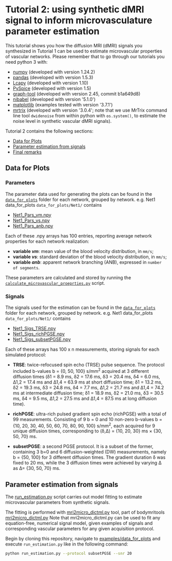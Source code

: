 
# Tutorial 2: using synthetic dMRI signal to inform microvasculature parameter estimation

This tutorial shows you how the diffusion MRI (dMRI) signals you synthesized in Tutorial 1 can be used to estimate microvascular properties of vascular networks.  Please remember that to go through our tutorials you need python 3 with:
- [numpy](https://numpy.org) (developed with version 1.24.2)
- [pandas](https://pandas.pydata.org) (developed with version 1.5.3)
- [Lcapy](https://lcapy.readthedocs.io) (developed with version 1.10)
- [PySpice](https://github.com/FabriceSalvaire/PySpice) (developed with version 1.5)
- [graph-tool](https://graph-tool.skewed.de) (developed with version 2.45, commit b1a649d8)
- [nibabel](https://nipy.org/nibabel) (developed with version '5.1.0')
- [matplotlib](https://matplotlib.org) (examples tested with version '3.7.1')
- [mrtrix](https://www.mrtrix.org) (developed with version '3.0.4';  note that we use MrTrix command line tool `dwidenoise` from within python with `os.system()`, to estimate the noise level in synthetic vascular dMRI signals).

Tutorial 2 contains the following sections:
* [Data for Plots](#data-4-plots)
* [Parameter estimation from signals](#parameter-est)
* [Final remarks](#remarks)

## Data for Plots  <a name="data-4-plots"></a>
### Parameters

The parameter data used for generating the plots can be found in the [`data_for_plots`](data_for_plots) folder for each network, grouped by network. 
e.g. Net1 data_for_plots `data_for_plots/Net1/` contains

- [Net1_Pars_vm.npy](data_for_plots/Net1/Net1_Pars_vm.npy)
- [Net1_Pars_vs.npy](data_for_plots/Net1/Net1_Pars_vs.npy)
- [Net1_Pars_anb.npy](data_for_plots/Net1/Net1_Pars_anb.npy)

Each of these .npy arrays has 100 entries, reporting average network properties for each network realization:
- **variable _vm_**: mean value of the blood velocity distribution, in `mm/s`;
- **variable _vs_**: standard deviation of the blood velocity distribution, in `mm/s`;
- **variable _anb_**: apparent network branching (ANB), expressed in `number of segments`.

These parameters are calculated and stored by running the [`calculate_microvascular_proeprties.py`](networks/calculate_microvascular_proeprties.py) script. 
### Signals

The signals used for the estimation can be found in the [`data_for_plots`](data_for_plots) folder for each network, grouped by network. 
e.g. Net1 data_for_plots `data_for_plots/Net1/` contains

- [Net1_Sigs_TRSE.npy](data_for_plots/Net1/Net1_Sigs_TRSE.npy)
- [Net1_Sigs_richPGSE.npy](data_for_plots/Net1/Net1_Sigs_richPGSE.npy)
- [Net1_Sigs_subsetPGSE.npy](data_for_plots/Net1/Net1_Sigs_subsetPGSE.npy)

Each of these arrays has 100 x n measurements, storing signals for each simulated protocol:

- **TRSE**: twice-refocused spin echo (TRSE) pulse sequence. The protocol included b-values b = {0, 50, 100} s/mm<sup>2</sup> acquired at 3 different diffusion times (δ1 = 8.9 ms, δ2 = 17.6 ms, δ3 = 20.4 ms, δ4 = 6.0 ms, ∆1,2 = 17.4 ms and ∆1,4 = 63.9 ms at short diffusion time; δ1 = 13.2 ms, δ2 = 19.3 ms, δ3 = 24.8 ms, δ4 = 7.7 ms, ∆1,2 = 21.7 ms and ∆1,4 = 74.2 ms at intermediate diffusion time; δ1 = 18.9 ms, δ2 = 21.0 ms, δ3 = 30.5 ms, δ4 = 9.5 ms, ∆1,2 = 27.5 ms and ∆1,4 = 87.5 ms at long diffusion time).
  
- **richPGSE**: ultra-rich pulsed gradient spin echo (richPGSE) with a total of 99 measurements. Consisting of 9 b = 0 and 10 non-zero b-values b = {10, 20, 30, 40, 50, 60, 70, 80, 90, 100} s/mm<sup>2</sup>,  each acquired for 9 unique diffusion times, corresponding to (δ,∆) = {10, 20, 30} ms × {30, 50, 70} ms.
  
- **subsetPGSE**: a second PGSE protocol. It is a subset of the former, containing 3 b=0 and 6 diffusion-weighted (DW) measurements, namely b = {50, 100} for 3 different diffusion times. The gradient duration δ was fixed to 20 ms, while the 3 diffusion times were achieved by varying ∆ as ∆= {30, 50, 70} ms.

## Parameter estimation from signals <a name="par-est"></a>

The [run_estimation.py](data_for_plots/run_estimation.py) script carries out model fitting to estimate microvascular parameters from synthetic signals. 

The fitting is performed with [mri2micro_dictml.py](data_for_plots/mri2micro_dictml.py) tool, part of bodymritools [mri2micro_dictml.py](https://github.com/fragrussu/bodymritools/blob/main/mrifittools/mri2micro_dictml.py)
Note that mri2micro_dictml.py can be used to fit any equation-free, numerical signal model, given examples of signals and corresponding vascular parameters for any given acquisition protocol.

Begin by cloning this repository, navigate to [examples/data_for_plots](examples/data_for_plots) and execute `run_estimation.py` like in the following command:

```bash
python run_estimation.py --protocol subsetPGSE --snr 20
```

